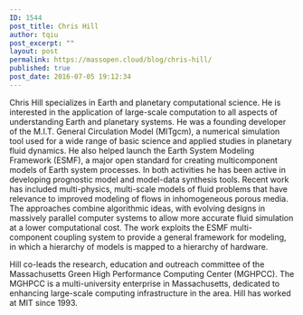 ```yaml
---
ID: 1544
post_title: Chris Hill
author: tqiu
post_excerpt: ""
layout: post
permalink: https://massopen.cloud/blog/chris-hill/
published: true
post_date: 2016-07-05 19:12:34
---
```

Chris Hill specializes in Earth and planetary computational science. He is interested in the application of large-scale computation to all aspects of understanding Earth and planetary systems. He was a founding developer of the M.I.T. General Circulation Model (MITgcm), a numerical simulation tool used for a wide range of basic science and applied studies in planetary fluid dynamics. He also helped launch the Earth System Modeling Framework (ESMF), a major open standard for creating multicomponent models of Earth system processes. In both activities he has been active in developing prognostic model and model-data synthesis tools.   Recent work has included multi-physics, multi-scale models of fluid problems that have relevance to improved modeling of flows in inhomogeneous porous media. The approaches combine algorithmic ideas, with evolving designs in massively parallel computer systems to allow more accurate fluid simulation at a lower computational cost. The work exploits the ESMF multi-component coupling system to provide a general framework for modeling, in which a hierarchy of models is mapped to a hierarchy of hardware.  

Hill co-leads the research, education and outreach committee of the Massachusetts Green High Performance Computing Center (MGHPCC). The MGHPCC is a multi-university enterprise in Massachusetts, dedicated to enhancing large-scale computing infrastructure in the area. Hill has worked at MIT since 1993.
